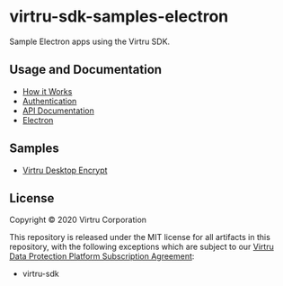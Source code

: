 # virtru-sdk-samples-electron
Sample Electron apps using the Virtru SDK.

## Usage and Documentation
- [How it Works](https://developer.virtru.com/docs/how-it-works)
- [Authentication](https://developer.virtru.com/docs/how-to-add-authentication)
- [API Documentation](https://docs.developer.virtru.com/js/latest/)
- [Electron](electronjs.org)

## Samples
- [Virtru Desktop Encrypt](./virtru-desktop-encrypt/)

## License

Copyright © 2020 Virtru Corporation

This repository is released under the MIT license for all artifacts in this repository, with the following exceptions which are subject to our [Virtru Data Protection Platform Subscription Agreement](https://www.virtru.com/terms-of-service/):

- virtru-sdk
